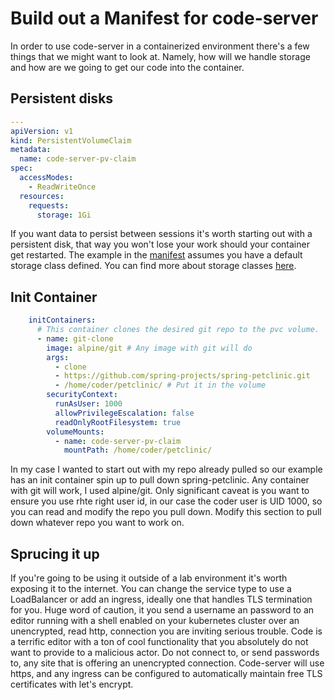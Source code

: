 # Build out a Manifest for code-server

In order to use code-server in a containerized environment there's a few things that we might want to look at. Namely, how will we handle storage and how are we going to get our code into the container.

## Persistent disks

```yaml
---
apiVersion: v1
kind: PersistentVolumeClaim
metadata:
  name: code-server-pv-claim
spec:
  accessModes:
    - ReadWriteOnce
  resources:
    requests:
      storage: 1Gi
```

If you want data to persist between sessions it's worth starting out with a persistent disk, that way you won't lose your work should your container get restarted. The example in the [manifest](code-server.yaml) assumes you have a default storage class defined. You can find more about storage classes [here](https://kubernetes.io/docs/concepts/storage/storage-classes/).

## Init Container

```yaml
    initContainers:
      # This container clones the desired git repo to the pvc volume.
      - name: git-clone
        image: alpine/git # Any image with git will do
        args:
          - clone
          - https://github.com/spring-projects/spring-petclinic.git 
          - /home/coder/petclinic/ # Put it in the volume
        securityContext:
          runAsUser: 1000
          allowPrivilegeEscalation: false
          readOnlyRootFilesystem: true
        volumeMounts:
          - name: code-server-pv-claim
            mountPath: /home/coder/petclinic/
```

In my case I wanted to start out with my repo already pulled so our example has an init container spin up to pull down spring-petclinic. Any container with git will work, I used alpine/git. Only significant caveat is you want to ensure you use rhte right user id, in our case the coder user is UID 1000, so you can read and modify the repo you pull down. Modify this section to pull down whatever repo you want to work on.

## Sprucing it up

If you're going to be using it outside of a lab environment it's worth exposing it to the internet. You can change the service type to use a LoadBalancer or add an ingress, ideally one that handles TLS termination for you. Huge word of caution, it you send a username an password to an editor running with a shell enabled on your kubernetes cluster over an unencrypted, read http, connection you are inviting serious trouble. Code is a terrific editor with a ton of cool functionality that you absolutely do not want to provide to a malicious actor. Do not connect to, or send passwords to, any site that is offering an unencrypted connection. Code-server will use https, and any ingress can be configured to automatically maintain free TLS certificates with let's encrypt.
